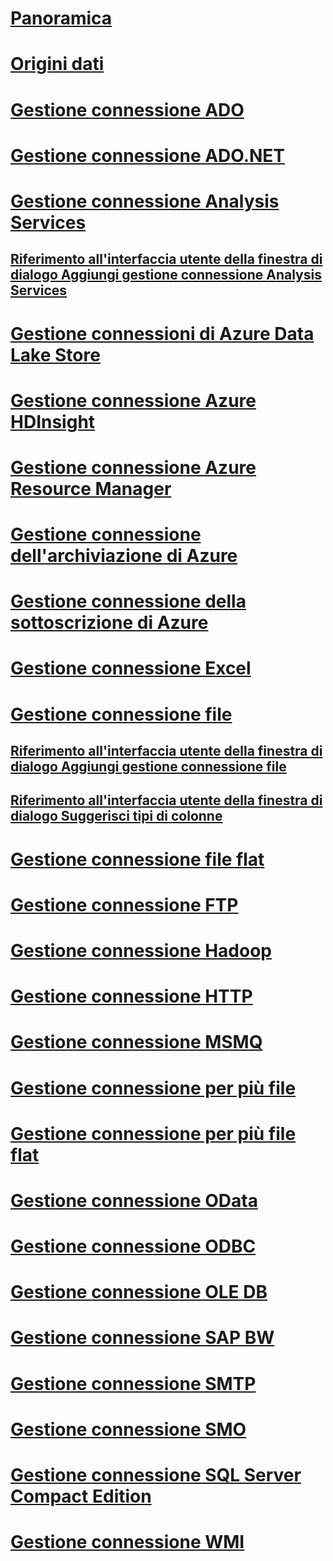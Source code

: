 # [Panoramica](integration-services-ssis-connections.md)  
# [Origini dati](data-sources.md)  
# [Gestione connessione ADO](ado-connection-manager.md)  
# [Gestione connessione ADO.NET](ado-net-connection-manager.md)  
# [Gestione connessione Analysis Services](analysis-services-connection-manager.md)  
## [Riferimento all'interfaccia utente della finestra di dialogo Aggiungi gestione connessione Analysis Services](add-analysis-services-connection-manager-dialog-box-ui-reference.md)  
# [Gestione connessioni di Azure Data Lake Store](azure-data-lake-store-connection-manager.md)  
# [Gestione connessione Azure HDInsight](azure-hdinsight-connection-manager.md)  
# [Gestione connessione Azure Resource Manager](azure-resource-manager-connection-manager.md)  
# [Gestione connessione dell'archiviazione di Azure](azure-storage-connection-manager.md)  
# [Gestione connessione della sottoscrizione di Azure](azure-subscription-connection-manager.md)  
# [Gestione connessione Excel](excel-connection-manager.md)  
# [Gestione connessione file](file-connection-manager.md)  
## [Riferimento all'interfaccia utente della finestra di dialogo Aggiungi gestione connessione file](add-file-connection-manager-dialog-box-ui-reference.md)  
## [Riferimento all'interfaccia utente della finestra di dialogo Suggerisci tipi di colonne](suggest-column-types-dialog-box-ui-reference.md)  
# [Gestione connessione file flat](flat-file-connection-manager.md)  
# [Gestione connessione FTP](ftp-connection-manager.md)  
# [Gestione connessione Hadoop](hadoop-connection-manager.md)  
# [Gestione connessione HTTP](http-connection-manager.md)  
# [Gestione connessione MSMQ](msmq-connection-manager.md)  
# [Gestione connessione per più file](multiple-files-connection-manager.md)  
# [Gestione connessione per più file flat](multiple-flat-files-connection-manager.md)  
# [Gestione connessione OData](odata-connection-manager.md)  
# [Gestione connessione ODBC](odbc-connection-manager.md)  
# [Gestione connessione OLE DB](ole-db-connection-manager.md)  
# [Gestione connessione SAP BW](sap-bw-connection-manager.md)  
# [Gestione connessione SMTP](smtp-connection-manager.md)  
# [Gestione connessione SMO](smo-connection-manager.md)  
# [Gestione connessione SQL Server Compact Edition](sql-server-compact-edition-connection-manager.md)  
# [Gestione connessione WMI](wmi-connection-manager.md)  
